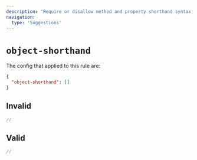 ```yaml
---
description: "Require or disallow method and property shorthand syntax for object literals"
navigation:
  type: 'Suggestions'
---
```


# `object-shorthand`

The config that applied to this rule are:

```json
{
  "object-shorthand": []
}
```

## Invalid

```js invalid
//
```

## Valid

```js valid
//
```
  